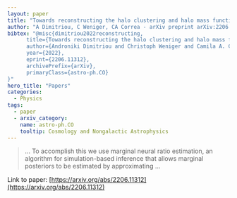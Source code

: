 ```yaml
---
layout: paper
title: "Towards reconstructing the halo clustering and halo mass function of N-body simulations using neural ratio estimation"
author: "A Dimitriou, C Weniger, CA Correa - arXiv preprint arXiv:2206.11312, 2022 - arxiv.org"
bibtex: "@misc{dimitriou2022reconstructing,
      title={Towards reconstructing the halo clustering and halo mass function of N-body simulations using neural ratio estimation}, 
      author={Androniki Dimitriou and Christoph Weniger and Camila A. Correa},
      year={2022},
      eprint={2206.11312},
      archivePrefix={arXiv},
      primaryClass={astro-ph.CO}
}"
hero_title: "Papers"
categories:
  - Physics
tags:
  - paper
  - arxiv_category:
    name: astro-ph.CO
    tooltip: Cosmology and Nongalactic Astrophysics
---
```

>… To accomplish this we use marginal neural ratio estimation, an algorithm for simulation-based inference that allows marginal posteriors to be estimated by approximating …

Link to paper: [https://arxiv.org/abs/2206.11312](https://arxiv.org/abs/2206.11312)


